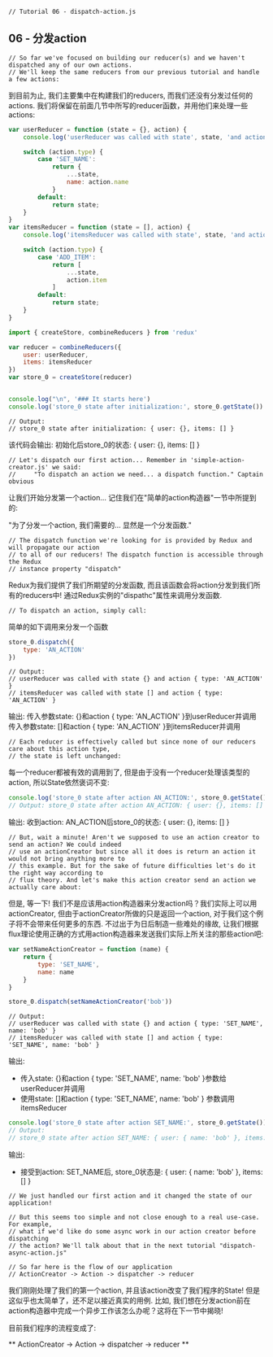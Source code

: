 ```
// Tutorial 06 - dispatch-action.js
```

## 06 - 分发action

```
// So far we've focused on building our reducer(s) and we haven't dispatched any of our own actions.
// We'll keep the same reducers from our previous tutorial and handle a few actions:
```
到目前为止, 我们主要集中在构建我们的reducers, 而我们还没有分发过任何的actions.
我们将保留在前面几节中所写的reducer函数，并用他们来处理一些actions:

```js
var userReducer = function (state = {}, action) {
    console.log('userReducer was called with state', state, 'and action', action)

    switch (action.type) {
        case 'SET_NAME':
            return {
                ...state,
                name: action.name
            }
        default:
            return state;
    }
}
var itemsReducer = function (state = [], action) {
    console.log('itemsReducer was called with state', state, 'and action', action)

    switch (action.type) {
        case 'ADD_ITEM':
            return [
                ...state,
                action.item
            ]
        default:
            return state;
    }
}

import { createStore, combineReducers } from 'redux'

var reducer = combineReducers({
    user: userReducer,
    items: itemsReducer
})
var store_0 = createStore(reducer)


console.log("\n", '### It starts here')
console.log('store_0 state after initialization:', store_0.getState())
```
```
// Output:
// store_0 state after initialization: { user: {}, items: [] }
```
该代码会输出: 初始化后store_0的状态: { user: {}, items: [] }

```
// Let's dispatch our first action... Remember in 'simple-action-creator.js' we said:
//     "To dispatch an action we need... a dispatch function." Captain obvious
```
让我们开始分发第一个action... 记住我们在"简单的action构造器"一节中所提到的:

  "为了分发一个action, 我们需要的... 显然是一个分发函数."

```
// The dispatch function we're looking for is provided by Redux and will propagate our action
// to all of our reducers! The dispatch function is accessible through the Redux
// instance property "dispatch"
```
Redux为我们提供了我们所期望的分发函数,
而且该函数会将action分发到我们所有的reducers中!
通过Redux实例的"dispathc"属性来调用分发函数.

```
// To dispatch an action, simply call:
```
简单的如下调用来分发一个函数

```js
store_0.dispatch({
    type: 'AN_ACTION'
})
```
```
// Output:
// userReducer was called with state {} and action { type: 'AN_ACTION' }
// itemsReducer was called with state [] and action { type: 'AN_ACTION' }
```
输出:
传入参数state: {}和action { type: 'AN_ACTION' }到userReducer并调用
传入参数state: []和action { type: 'AN_ACTION' }到itemsReducer并调用

```
// Each reducer is effectively called but since none of our reducers care about this action type,
// the state is left unchanged:
```
每一个reducer都被有效的调用到了, 但是由于没有一个reducer处理该类型的action,
所以State依然褒词不变:

```js
console.log('store_0 state after action AN_ACTION:', store_0.getState())
// Output: store_0 state after action AN_ACTION: { user: {}, items: [] }
```
输出: 收到action: AN_ACTION后store_0的状态: { user: {}, items: [] }

```
// But, wait a minute! Aren't we supposed to use an action creator to send an action? We could indeed
// use an actionCreator but since all it does is return an action it would not bring anything more to
// this example. But for the sake of future difficulties let's do it the right way according to
// flux theory. And let's make this action creator send an action we actually care about:
```
但是, 等一下!
我们不是应该用action构造器来分发action吗？我们实际上可以用actionCreator,
但由于actionCreator所做的只是返回一个action,
对于我们这个例子将不会带来任何更多的东西. 不过出于为日后制造一些难处的缘故,
让我们根据flux理论使用正确的方式用action构造器来发送我们实际上所关注的那些action吧:

```js
var setNameActionCreator = function (name) {
    return {
        type: 'SET_NAME',
        name: name
    }
}

store_0.dispatch(setNameActionCreator('bob'))
```
```
// Output:
// userReducer was called with state {} and action { type: 'SET_NAME', name: 'bob' }
// itemsReducer was called with state [] and action { type: 'SET_NAME', name: 'bob' }
```

输出:
- 传入state: {}和action { type: 'SET_NAME', name: 'bob'
  }参数给userReducer并调用
- 使用state: []和action { type: 'SET_NAME', name: 'bob' } 参数调用itemsReducer

```js
console.log('store_0 state after action SET_NAME:', store_0.getState())
// Output:
// store_0 state after action SET_NAME: { user: { name: 'bob' }, items: [] }
```
输出:
- 接受到action: SET_NAME后, store_0状态是: { user: { name: 'bob' }, items: [] }


```
// We just handled our first action and it changed the state of our application!

// But this seems too simple and not close enough to a real use-case. For example,
// what if we'd like do some async work in our action creator before dispatching
// the action? We'll talk about that in the next tutorial "dispatch-async-action.js"

// So far here is the flow of our application
// ActionCreator -> Action -> dispatcher -> reducer
```
我们刚刚处理了我们的第一个action, 并且该action改变了我们程序的State!
但是这似乎也太简单了，还不足以接近真实的用例. 比如,
我们想在分发action前在action构造器中完成一个异步工作该怎么办呢？这将在下一节中揭晓!

目前我们程序的流程变成了:

** ActionCreator -> Action -> dispatcher -> reducer **

